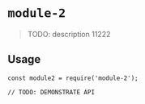 # `module-2`

> TODO: description 11222

## Usage

```
const module2 = require('module-2');

// TODO: DEMONSTRATE API
```

